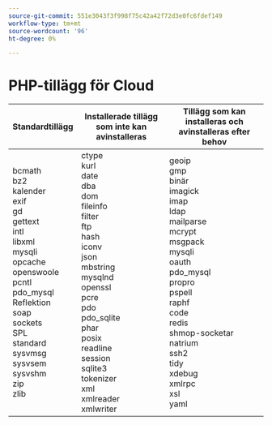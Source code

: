 ```yaml
---
source-git-commit: 551e3043f3f998f75c42a42f72d3e0fc6fdef149
workflow-type: tm+mt
source-wordcount: '96'
ht-degree: 0%

---
```

# PHP-tillägg för Cloud

<table style="table-layout:auto">
    <thead>
      <tr>
        <th>
            Standardtillägg
        </th>
        <th>
            Installerade tillägg som inte kan avinstalleras
        </th>
        <th>
            Tillägg som kan installeras och avinstalleras efter behov
        </th>
      </tr>
    </thead>
    <tbody>
        <tr>
            <td>
                bcmath<br>
                bz2<br>
                kalender <br>
                exif<br>
                gd <br>
                gettext <br>
                intl <br>
                libxml <br>
                mysqli<br>
                opcache<br>
                openswoole<br>
                pcntl<br>
                pdo_mysql<br>
                Reflektion <br>
                soap <br>
                sockets <br>
                SPL <br>
                standard <br>
                sysvmsg<br>
                sysvsem <br>
                sysvshm<br>
                zip <br>
                zlib <br>
            </td>
            <td>
                ctype<br>
                kurl <br>
                date <br>
                dba <br>
                dom<br>
                fileinfo <br>
                filter <br>
                ftp <br>
                hash <br>
                iconv<br>
                json<br>
                mbstring<br>
                mysqlnd<br>
                openssl <br>
                pcre <br>
                pdo <br>
                pdo_sqlite<br>
                phar <br>
                posix <br>
                readline <br>
                session <br>
                sqlite3<br>
                tokenizer <br>
                xml <br>
                xmlreader<br>
                xmlwriter <br>
            </td>
            <td>
                geoip<br>
                gmp <br>
                binär <br>
                imagick <br>
                imap <br>
                ldap <br>
                mailparse<br>
                mcrypt<br>
                msgpack <br>
                mysqli<br>
                oauth<br>
                pdo_mysql<br>
                propro <br>
                pspell <br>
                raphf <br>
                code <br>
                redis <br>
                shmop-socketar <br>
                natrium <br>
                ssh2 <br>
                tidy <br>
                xdebug <br>
                xmlrpc <br>
                xsl<br>
                yaml <br>
            </td>
        </tr>
    </tbody>
</table>
